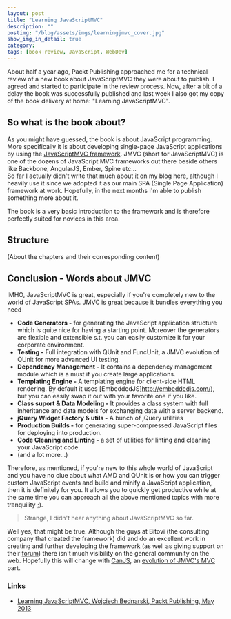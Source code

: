 ```yaml
---
layout: post
title: "Learning JavaScriptMVC"
description: ""
postimg: "/blog/assets/imgs/learningjmvc_cover.jpg"
show_img_in_detail: true
category: 
tags: [book review, JavaScript, WebDev]
---
```


About half a year ago, Packt Publishing approached me for a technical review of a new book about JavaScriptMVC they were about to publish. I agreed and started to participate in the review process. Now, after a bit of a delay the book was successfully published and last week I also got my copy of the book delivery at home: "Learning JavaScriptMVC".

## So what is the book about?

As you might have guessed, the book is about JavaScript  programming. More specifically it is about developing single-page JavaScript applications by using the [JavaScriptMVC framework](http://javascriptmvc.com). JMVC (short for JavaScriptMVC) is one of the dozens of JavaScript MVC frameworks out there beside others like Backbone, AngularJS, Ember, Spine etc...  
So far I actually didn't write that much about it on my blog here, although I heavily use it since we adopted it as our main SPA (Single Page Application) framework at work. Hopefully, in the next months I'm able to publish something more about it.

The book is a very basic introduction to the framework and is therefore perfectly suited for novices in this area.

## Structure

(About the chapters and their corresponding content)

## Conclusion - Words about JMVC

IMHO, JavaScriptMVC is great, especially if you're completely new to the world of JavaScript SPAs. JMVC is great because it bundles everything you need

- **Code Generators -** for generating the JavaScript application structure which is quite nice for having a starting point. Moreover the generators are flexible and extensible s.t. you can easily customize it for your corporate environment.
- **Testing -** Full integration with QUnit and FuncUnit, a JMVC evolution of QUnit for more advanced UI testing.
- **Dependency Management -** It contains a dependency management module which is a must if you create large applications.
- **Templating Engine -** A templating engine for client-side HTML rendering. By default it uses [EmbeddedJS]http://embeddedjs.com/), but you can easily swap it out with your favorite one if you like.
- **Class suport & Data Modeling -** It provides a class system with full inheritance and data models for exchanging data with a server backend.
- **jQuery Widget Factory & utils -** A bunch of jQuery utilities
- **Production Builds -** for generating super-compressed JavaScript files for deploying into production.
- **Code Cleaning and Linting -** a set of utilities for linting and cleaning your JavaScript code.
- (and a lot more...)

Therefore, as mentioned, if you're new to this whole world of JavaScript and you have no clue about what AMD and QUnit is or how you can trigger custom JavaScript events and build and minify a JavaScript application, then it is definitely for you. It allows you to quickly get productive while at the same time you can approach all the above mentioned topics with more tranquility ;).

> Strange, I didn't hear anything about JavaScriptMVC so far.

Well yes, that might be true. Although the guys at Bitovi (the consulting company that created the framework) did and do an excellent work in creating and further developing the framework (as well as giving support on their [forum](http://forum.javascriptmvc.com)) there isn't much visibility on the general community on the web. Hopefully this will change with [CanJS](http://canjs.com), an [evolution of JMVC's MVC](http://bitovi.com/blog/2012/04/introducing-canjs.html) part.

### Links

- [Learning JavaScriptMVC, Wojciech Bednarski, Packt Publishing, May 2013](http://www.packtpub.com/building-javasript-web-applications-using-javascriptmvc/book)
